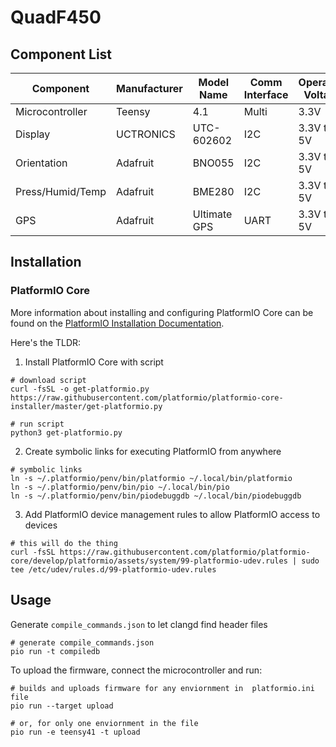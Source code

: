 # QuadF450

## Component List

|    Component      | Manufacturer | Model Name   | Comm Interface | Operating Voltage |
|-------------------|--------------|--------------|----------------|-------------------|
| Microcontroller   | Teensy       | 4.1          | Multi          | 3.3V              |
| Display           | UCTRONICS    | UTC-602602   | I2C            | 3.3V to 5V        |
| Orientation       | Adafruit     | BNO055       | I2C            | 3.3V to 5V        |
| Press/Humid/Temp  | Adafruit     | BME280       | I2C            | 3.3V to 5V        |
| GPS               | Adafruit     | Ultimate GPS | UART           | 3.3V to 5V        |


## Installation

### PlatformIO Core

More information about installing and configuring PlatformIO Core can be found
on the [PlatformIO Installation Documentation](https://docs.platformio.org/en/latest/core/installation/index.html).

Here's the TLDR:

1. Install PlatformIO Core with script
```
# download script
curl -fsSL -o get-platformio.py https://raw.githubusercontent.com/platformio/platformio-core-installer/master/get-platformio.py

# run script
python3 get-platformio.py
```

2. Create symbolic links for executing PlatformIO from anywhere
```
# symbolic links
ln -s ~/.platformio/penv/bin/platformio ~/.local/bin/platformio
ln -s ~/.platformio/penv/bin/pio ~/.local/bin/pio
ln -s ~/.platformio/penv/bin/piodebuggdb ~/.local/bin/piodebuggdb
```

3. Add PlatformIO device management rules to allow PlatformIO access to devices
```
# this will do the thing
curl -fsSL https://raw.githubusercontent.com/platformio/platformio-core/develop/platformio/assets/system/99-platformio-udev.rules | sudo tee /etc/udev/rules.d/99-platformio-udev.rules
```

## Usage

Generate `compile_commands.json` to let clangd find header files
```
# generate compile_commands.json
pio run -t compiledb
```

To upload the firmware, connect the microcontroller and run:
```
# builds and uploads firmware for any enviornment in  platformio.ini file
pio run --target upload

# or, for only one enviornment in the file
pio run -e teensy41 -t upload
```

